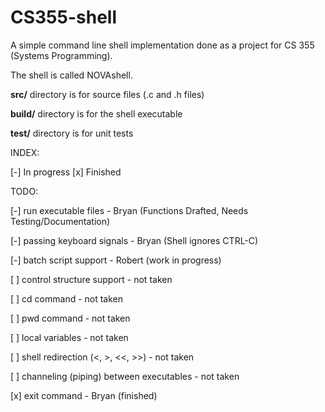 CS355-shell
===========

A simple command line shell implementation done as a project for CS 355 (Systems Programming).

The shell is called NOVAshell.

**src/** directory is for source files (.c and .h files)

**build/** directory is for the shell executable

**test/** directory is for unit tests

INDEX:

[-] In progress
[x] Finished

TODO:

[-] run executable files - Bryan (Functions Drafted, Needs Testing/Documentation)

[-] passing keyboard signals - Bryan (Shell ignores CTRL-C)

[-] batch script support - Robert (work in progress)

[ ] control structure support - not taken

[ ] cd command - not taken

[ ] pwd command - not taken

[ ] local variables - not taken

[ ] shell redirection (<, >, <<, >>) - not taken

[ ] channeling (piping) between executables - not taken

[x] exit command - Bryan (finished)

